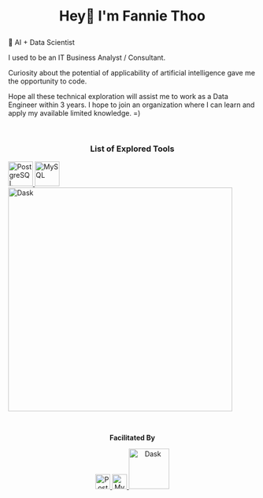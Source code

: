 <h1 align="center">

Hey👋 I'm Fannie Thoo

</h1>

<p align="center">

🥇 AI + Data Scientist

</p>

<p align="center">

I used to be an IT Business Analyst / Consultant.

</p>

<p align="center">

Curiosity about the potential of applicability of artificial intelligence gave me the opportunity to code.

</p>

<p align="center">

Hope all these technical exploration will assist me to work as a Data Engineer within 3 years. I hope to join an organization where I can learn and apply my available limited knowledge. =)

</p>

<br>

<h3 align="center">

List of Explored Tools

</h3>

<p align="center">

<a href="https://www.postgresql.org/"> <img src="https://www.postgresql.org/media/img/about/press/elephant.png" alt="PostgreSQL" width="50"/> </a> <img src="https://imgs.search.brave.com/lazV6Xkt__VO2pn-BNeUPgakWUt_ZSsqgRvXeE7HQtQ/rs:fit:500:0:0:0/g:ce/aHR0cHM6Ly9icmFu/ZHNsb2dvcy5jb20v/d3AtY29udGVudC91/cGxvYWRzL2ltYWdl/cy9teXNxbC1sb2dv/LTEucG5n" alt="MySQL" width="50"/> <img src="https://imgs.search.brave.com/kAzOrhWaIDLk1DasgmSLtnKan6Dl7hbF49ifMp8pOyQ/rs:fit:500:0:0:0/g:ce/aHR0cHM6Ly9jZG4u/cHJvZC53ZWJzaXRl/LWZpbGVzLmNvbS82/NTU5MjZmYTI0MTk1/NzExZGJmMzg2MjQv/NjU1OTI2ZmEyNDE5/NTcxMWRiZjM4Njli/X0Rhc2slMjBMb2dv/LWxvY2t1cC1Qcmlt/YXJ5LnN2Zw" alt="Dask" width="455"/>

</p>

<br>

<!-- Facilitated By Section -->
<p align="center">
  <strong>Facilitated By</strong>
</p>
<p align="center">
  <a href="https://github.com/your-repo/postgresql">
    <img src="https://github.com/your-repo/postgresql.png" width="30" alt="PostgreSQL">
  </a>
  <a href="https://github.com/your-repo/mysql">
    <img src="https://github.com/your-repo/mysql.png" width="30" alt="MySQL">
  </a>
  <a href="https://github.com/your-repo/dask">
    <img src="https://github.com/your-repo/dask.png" width="82" alt="Dask">
  </a>
</p>
